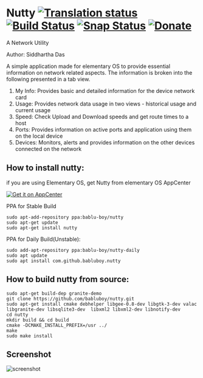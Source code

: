 # Nutty [![Translation status](https://hosted.weblate.org/widgets/nutty/-/svg-badge.svg)](https://hosted.weblate.org/engage/nutty/?utm_source=widget) [![Build Status](https://travis-ci.org/babluboy/nutty.svg?branch=master)](https://travis-ci.org/babluboy/nutty) [![Snap Status](https://build.snapcraft.io/badge/babluboy/nutty.svg)](https://build.snapcraft.io/user/babluboy/nutty) [![Donate](https://img.shields.io/badge/Donate-PayPal-green.svg)](https://www.paypal.com/cgi-bin/webscr?cmd=_s-xclick&hosted_button_id=FZP8GK839VGQC)
A Network Utility

Author: Siddhartha Das

A simple application made for elementary OS to provide essential information on network related aspects. The information is broken into the following presented in a tab view.<br>
1. My Info: Provides basic and detailed information for the device network card<br>
2. Usage: Provides network data usage in two views - historical usage and current usage<br>
3. Speed: Check Upload and Download speeds and get route times to a host<br>
4. Ports: Provides information on active ports and application using them on the local device<br>
5. Devices: Monitors, alerts and provides information on the other devices connected on the network<br>

## How to install nutty:
if you are using Elementary OS, get Nutty from elementary OS AppCenter

<a href="https://appcenter.elementary.io/com.github.babluboy.nutty"><img src="https://appcenter.elementary.io/badge.svg" alt="Get it on AppCenter"></a>
  
PPA for Stable Build
```shell
sudo apt-add-repository ppa:bablu-boy/nutty
sudo apt-get update
sudo apt-get install nutty
  ```

PPA for Daily Build(Unstable):
```shell
sudo add-apt-repository ppa:bablu-boy/nutty-daily
sudo apt update
sudo apt install com.github.babluboy.nutty
  ```
## How to build nutty from source:

```shell
sudo apt-get build-dep granite-demo
git clone https://github.com/babluboy/nutty.git
sudo apt-get install cmake debhelper libgee-0.8-dev libgtk-3-dev valac libgranite-dev libsqlite3-dev  libxml2 libxml2-dev libnotify-dev
cd nutty
mkdir build && cd build 
cmake -DCMAKE_INSTALL_PREFIX=/usr ../
make
sudo make install
```
## Screenshot

![screenshot](https://raw.githubusercontent.com/babluboy/nutty/gh-pages/images/Nutty_Device_Alert.png)
